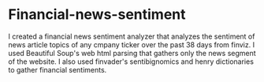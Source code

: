 # Financial-news-sentiment
I created a financial news sentiment analyzer that analyzes the sentiment of news article topics of any cmpany ticker over the past 38 days from finviz. I used Beautiful Soup's web html parsing that gathers only the news segment of the website. I also used finvader's sentibignomics and henry dictionaries to gather financial sentiments. 
